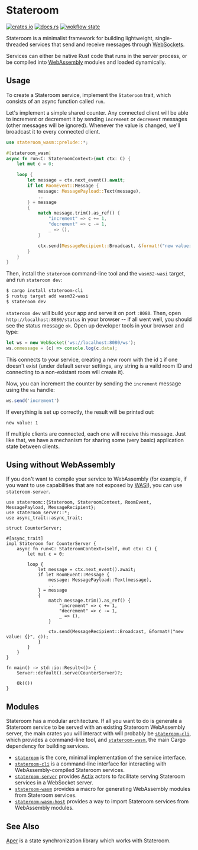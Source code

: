 # Stateroom

[![crates.io](https://img.shields.io/crates/v/stateroom.svg)](https://crates.io/crates/stateroom)
[![docs.rs](https://img.shields.io/badge/docs-release-brightgreen)](https://docs.rs/stateroom/0.1.0/stateroom/)
[![wokflow state](https://github.com/drifting-in-space/stateroom/actions/workflows/test.yml/badge.svg)](https://github.com/drifting-in-space/stateroom/actions/workflows/test.yml)

Stateroom is a minimalist framework for building lightweight, single-threaded services that send and
receive messages through [WebSockets](https://developer.mozilla.org/en-US/docs/Web/API/WebSockets_API).

Services can either be native Rust code that runs in the server process, or be compiled into
[WebAssembly](https://webassembly.org/) modules and loaded dynamically.

## Usage

To create a Stateroom service, implement the `Stateroom` trait, which consists of an async function called `run`.

Let's implement a simple shared counter. Any connected client will be able to increment or decrement it by sending 
`increment` or `decrement` messages (other messages will be ignored). Whenever the value is changed, we'll broadcast it 
to every connected client.

```rust
use stateroom_wasm::prelude::*;

#[stateroom_wasm]
async fn run<C: StateroomContext>(mut ctx: C) {
    let mut c = 0;

    loop {
        let message = ctx.next_event().await;
        if let RoomEvent::Message {
            message: MessagePayload::Text(message),
            ..
        } = message
        {
            match message.trim().as_ref() {
                "increment" => c += 1,
                "decrement" => c -= 1,
                _ => (),
            }

            ctx.send(MessageRecipient::Broadcast, &format!("new value: {}", c));
        }
    }
}
```

Then, install the `stateroom` command-line tool and the `wasm32-wasi` target, and run 
`stateroom dev`:

```bash
$ cargo install stateroom-cli
$ rustup target add wasm32-wasi
$ stateroom dev
```

`stateroom dev` will build your app and serve it on port `:8080`. Then, open
`http://localhost:8080/status` in your browser -- if all went well, you should see the
status message `ok`. Open up developer tools in your browser and type:

```javascript
let ws = new WebSocket('ws://localhost:8080/ws');
ws.onmessage = (c) => console.log(c.data);
```

This connects to your service, creating a new room with the id `1` if one doesn't exist
(under default server settings, any string is a vaild room ID and connecting to a non-existant
room will create it).

Now, you can increment the counter by sending the `increment` message using the `ws` handle:

```javascript
ws.send('increment')
```

If everything is set up correctly, the result will be printed out:

```text
new value: 1
```

If multiple clients are connected, each one will receive this message. Just like that, we have a mechanism for sharing some (very basic) application state between clients.

## Using without WebAssembly

If you don't want to compile your service to WebAssembly (for example, if you want to use 
capabilities that are not exposed by [WASI](https://wasi.dev/)), you can use `stateroom-server`.

```no_run
use stateroom::{Stateroom, StateroomContext, RoomEvent, MessagePayload, MessageRecipient};
use stateroom_server::*;
use async_trait::async_trait;

struct CounterServer;

#[async_trait]
impl Stateroom for CounterServer {
    async fn run<C: StateroomContext>(self, mut ctx: C) {
        let mut c = 0;

        loop {
            let message = ctx.next_event().await;
            if let RoomEvent::Message {
                message: MessagePayload::Text(message),
                ..
            } = message
            {
                match message.trim().as_ref() {
                    "increment" => c += 1,
                    "decrement" => c -= 1,
                    _ => (),
                }

                ctx.send(MessageRecipient::Broadcast, &format!("new value: {}", c));
            }
        }
    }
}

fn main() -> std::io::Result<()> {
    Server::default().serve(CounterServer)?;

    Ok(())
}
```

## Modules

Stateroom has a modular architecture. If all you want to do is generate a Stateroom service to
be served with an existing Stateroom WebAssembly server, the main crates you will interact with
will probably be [`stateroom-cli`](/stateroom-cli), which provides a command-line tool, and
[`stateroom-wasm`](/stateroom-wasm), the main Cargo dependency for building services.

- [`stateroom`](https://docs.rs/stateroom/) is the core, minimal implementation of the service interface.
- [`stateroom-cli`](https://docs.rs/stateroom-cli/) is a command-line interface for interacting with WebAssembly-compiled Stateroom services.
- [`stateroom-server`](https://docs.rs/stateroom-server/) provides [Actix](https://actix.rs/) actors to facilitate serving Stateroom services in a WebSocket server.
- [`stateroom-wasm`](https://docs.rs/stateroom-wasm/) provides a macro for generating WebAssembly modules from Stateroom services.
- [`stateroom-wasm-host`](https://docs.rs/stateroom-wasm-host/) provides a way to import Stateroom services from WebAssembly modules.

## See Also

[Aper](https://github.com/aper-dev/aper) is a state synchronization library which
works with Stateroom. 
